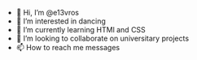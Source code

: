- 👋 Hi, I’m @e13vros
- 👀 I’m interested in dancing
- 🌱 I’m currently learning HTMl and CSS
- 💞️ I’m looking to collaborate on universitary projects
- 📫 How to reach me messages

<!---
e13vros/e13vros is a ✨ special ✨ repository because its `README.md` (this file) appears on your GitHub profile.
You can click the Preview link to take a look at your changes.
--->
